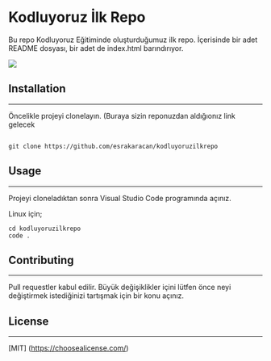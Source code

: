 # Kodluyoruz İlk Repo

Bu repo Kodluyoruz Eğitiminde oluşturduğumuz ilk repo. İçerisinde bir adet README dosyası, bir adet de index.html barındırıyor.

![](https://imgyukle.com/f/2022/11/03/JoAd46.png)


## Installation
---
Öncelikle projeyi clonelayın. (Buraya sizin reponuzdan aldığıonız link gelecek

```

git clone https://github.com/esrakaracan/kodluyoruzilkrepo

```


## Usage
---
Projeyi cloneladıktan sonra Visual Studio Code programında açınız.

Linux için;

```
cd kodluyoruzilkrepo
code .
```

## Contributing
---

Pull requestler kabul edilir. Büyük değişiklikler içini lütfen önce neyi değiştirmek istediğinizi tartışmak için bir konu açınız.


## License
---

[MIT] (https://choosealicense.com/)


